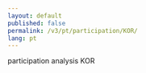 ```yaml
---
layout: default
published: false
permalink: /v3/pt/participation/KOR/
lang: pt
---
```


participation analysis KOR

